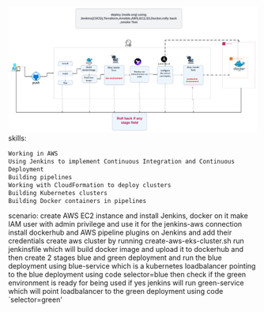 <img src="/Blank diagram(2).png" alt="Permissions" />
skills:

    Working in AWS
    Using Jenkins to implement Continuous Integration and Continuous Deployment
    Building pipelines
    Working with CloudFormation to deploy clusters
    Building Kubernetes clusters
    Building Docker containers in pipelines

scenario:
    create AWS EC2 instance and install Jenkins, docker on it
    make IAM user with admin privilege and use it for the jenkins-aws connection
    install dockerhub and AWS pipeline plugins on Jenkins and add their credentials
    create aws cluster by running create-aws-eks-cluster.sh
    run jenkinsfile which will build docker image and upload it to dockerhub and then create 2 stages blue and green deployment and run the blue deployment using blue-service which is a kubernetes loadbalancer pointing to the blue deployment using code selector=blue then check if the green environment is ready for being used if yes jenkins will run green-service which will point loadbalancer to the green deployment using code `selector=green'
